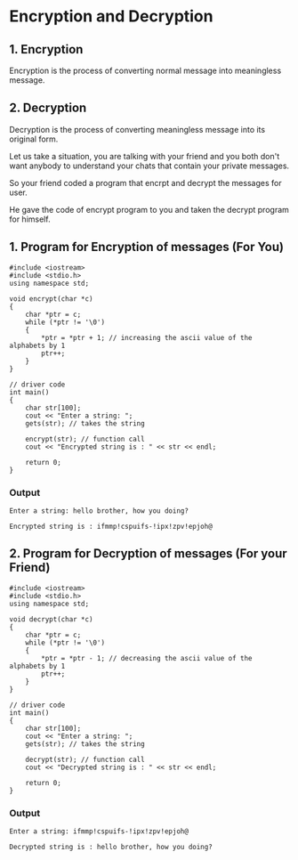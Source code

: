 # Encryption and Decryption

## 1. Encryption

<p> Encryption is the process of converting normal message into meaningless message. </p>

## 2. Decryption

<p> Decryption is the process of converting meaningless message into its original form. </p>

Let us take a situation, you are talking with your friend and you both don't want anybody to understand your chats that contain your private messages.

So your friend coded a program that encrpt and decrypt the messages for user.

He gave the code of encrypt program to you and taken the decrypt program for himself.

## 1. Program for Encryption of messages (For You)

```
#include <iostream>
#include <stdio.h>
using namespace std;

void encrypt(char *c)
{
    char *ptr = c;
    while (*ptr != '\0')
    {
        *ptr = *ptr + 1; // increasing the ascii value of the alphabets by 1
        ptr++;
    }
}

// driver code
int main()
{
    char str[100];
    cout << "Enter a string: ";
    gets(str); // takes the string

    encrypt(str); // function call
    cout << "Encrypted string is : " << str << endl;

    return 0;
}
```

### Output

```
Enter a string: hello brother, how you doing?

Encrypted string is : ifmmp!cspuifs-!ipx!zpv!epjoh@
```

## 2. Program for Decryption of messages (For your Friend)

```
#include <iostream>
#include <stdio.h>
using namespace std;

void decrypt(char *c)
{
    char *ptr = c;
    while (*ptr != '\0')
    {
        *ptr = *ptr - 1; // decreasing the ascii value of the alphabets by 1
        ptr++;
    }
}

// driver code
int main()
{
    char str[100];
    cout << "Enter a string: ";
    gets(str); // takes the string

    decrypt(str); // function call
    cout << "Decrypted string is : " << str << endl;

    return 0;
}
```

### Output

```
Enter a string: ifmmp!cspuifs-!ipx!zpv!epjoh@

Decrypted string is : hello brother, how you doing?
```
